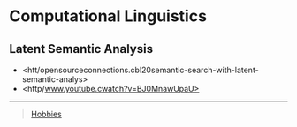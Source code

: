 

Computational Linguistics
=========================

Latent Semantic Analysis
------------------------

-   <htt/opensourceconnections.cbl20semantic-search-with-latent-semantic-analys>
-   <http/www.youtube.cwatch?v=BJ0MnawUpaU>

* * * * *

> [Hobbies](Hobbies)
